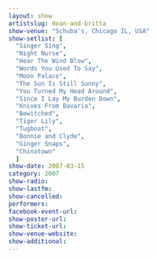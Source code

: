 ```yaml
---
layout: show
artistslug: dean-and-britta
show-venue: "Schuba's, Chicago IL, USA"
show-setlist: [
  "Singer Sing",
  "Night Nurse",
  "Hear The Wind Blow",
  "Words You Used To Say",
  "Moon Palace",
  "The Sun Is Still Sunny",
  "You Turned My Head Around",
  "Since I Lay My Burden Down",
  "Knives From Bavaria",
  "Bewitched",
  "Tiger Lily",
  "Tugboat",
  "Bonnie and Clyde",
  "Ginger Snaps",
  "Chinatown"
  ]
show-date: 2007-03-15
category: 2007
show-radio: 
show-lastfm: 
show-cancelled: 
performers: 
facebook-event-url: 
show-poster-url: 
show-ticket-url: 
show-venue-website: 
show-additional: 
---
```


